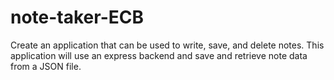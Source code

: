 # note-taker-ECB
Create an application that can be used to write, save, and delete notes. This application will use an express backend and save and retrieve note data from a JSON file.
